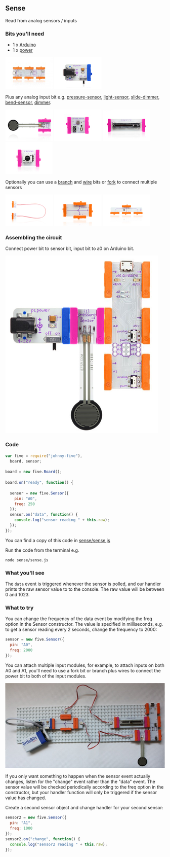 ## Sense

Read from analog sensors / inputs

### Bits you'll need

 * 1 x [Arduino](http://littlebits.cc/bits/arduino)
 * 1 x [power](http://littlebits.cc/bits/littlebits-power)

![image](../images/arduino.jpg)
![image](../images/power.jpg)

 Plus any analog input bit e.g. [pressure-sensor](http://littlebits.cc/bits/pressure-sensor), [light-sensor](http://littlebits.cc/bits/light-sensor), [slide-dimmer](http://littlebits.cc/bits/slide-dimmer), [bend-sensor](http://littlebits.cc/bits/bend-sensor), [dimmer](http://littlebits.cc/bits/dimmer).


![image](../images/pressure-sensor.jpg)
![image](../images/light-sensor.jpg)
![image](../images/slide-dimmer.jpg)
![image](../images/dimmer.jpg)


Optionally you can use a [branch](http://littlebits.cc/bits/branch) and [wire](http://littlebits.cc/bits/wire-bit) bits or [fork](http://littlebits.cc/bits/fork) to connect multiple sensors

![image](../images/wire.jpg)
![image](../images/branch.jpg)
![image](../images/fork.jpg)

### Assembling the circuit

Connect power bit to sensor bit, input bit to a0 on Arduino bit.

![image](../images/sense.jpg)

### Code

```javascript
var five = require("johnny-five"),
  board, sensor;

board = new five.Board();

board.on("ready", function() {
  
  sensor = new five.Sensor({
    pin: "A0",
    freq: 250
  });
  sensor.on("data", function() {
    console.log("sensor reading " + this.raw);
  });
});
```

You can find a copy of this code in [sense/sense.js](./sense.js)

Run the code from the terminal e.g.

    node sense/sense.js

### What you'll see

The `data` event is triggered whenever the sensor is polled, and our handler prints the raw sensor value to to the console. The raw value will be between 0 and 1023.

### What to try

You can change the frequency of the data event by modifying the freq option in the Sensor constructor. The value is specified in milliseconds, e.g. to get a sensor reading every 2 seconds, change the frequency to 2000:

```javascript
sensor = new five.Sensor({
  pin: "A0",
  freq: 2000
});
```

You can attach multiple input modules, for example, to attach inputs on both A0 and A1, you'll need to use a fork bit or branch plus wires to connect the power bit to both of the input modules.

![image](../images/multi-sensor.jpg)

If you only want something to happen when the sensor event actually changes, listen for the "change" event rather than the "data" event. The sensor value will be checked periodically according to the freq option in the constructor, but your handler function will only be triggered if the sensor value has changed.

Create a second sensor object and change handler for your second sensor:

```javascript
sensor2 = new five.Sensor({
  pin: "A1",
  freq: 1000
});
sensor2.on("change", function() {
  console.log("sensor2 reading " + this.raw);
});
```
